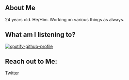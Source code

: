 ## About Me
24 years old.
He/Him.
Working on various things as always.


## What am I listening to?
[![spotify-github-profile](https://spotify-github-profile.vercel.app/api/view?uid=mrjamesweston&cover_image=true&theme=compact)](https://github.com/kittinan/spotify-github-profile)


## Reach out to Me:
[Twitter](https://twitter.com/austinjgaudet)
